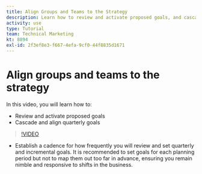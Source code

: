 ```yaml
---
title: Align Groups and Teams to the Strategy
description: Learn how to review and activate proposed goals, and cascade and align quarterly goals using [!DNL Adobe Workfront Goals].
activity: use
type: Tutorial
team: Technical Marketing
kt: 8894
exl-id: 2f3ef8e3-f667-4efa-9cf0-44f8835d1671
---
```

# Align groups and teams to the strategy

In this video, you will learn how to:

* Review and activate proposed goals
* Cascade and align quarterly goals

>[!VIDEO](https://video.tv.adobe.com/v/335188/?quality=12)

<!--
Pro-tips graphic
-->

* Establish a cadence for how frequently you will review and set quarterly and incremental goals. It is recommended to set goals for each planning period but not to map them out too far in advance, ensuring you remain nimble and responsive to shifts in the business.
